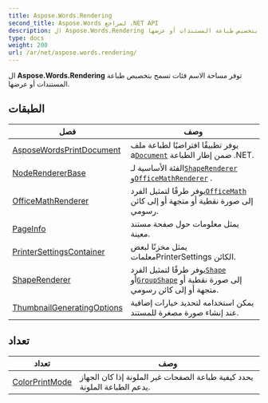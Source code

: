 ```yaml
---
title: Aspose.Words.Rendering
second_title: Aspose.Words لمراجع .NET API
description: ال Aspose.Words.Rendering توفر مساحة الاسم فئات تسمح بتخصيص طباعة المستندات أو عرضها.
type: docs
weight: 200
url: /ar/net/aspose.words.rendering/
---
```

ال **Aspose.Words.Rendering** توفر مساحة الاسم فئات تسمح بتخصيص طباعة المستندات أو عرضها.

## الطبقات

| فصل | وصف |
| --- | --- |
| [AsposeWordsPrintDocument](./asposewordsprintdocument/) | يوفر تطبيقًا افتراضيًا لطباعة ملف a[`Document`](../aspose.words/document/) ضمن إطار الطباعة .NET. |
| [NodeRendererBase](./noderendererbase/) | الفئة الأساسية لـ[`ShapeRenderer`](../aspose.words.rendering/shaperenderer/) و[`OfficeMathRenderer`](../aspose.words.rendering/officemathrenderer/) . |
| [OfficeMathRenderer](./officemathrenderer/) | يوفر طرقًا لتمثيل الفرد[`OfficeMath`](../aspose.words.math/officemath/) إلى صورة نقطية أو متجهة أو إلى كائن رسومي. |
| [PageInfo](./pageinfo/) | يمثل معلومات حول صفحة مستند معينة. |
| [PrinterSettingsContainer](./printersettingscontainer/) | يمثل مخزنًا لبعض معلماتPrinterSettings الكائن. |
| [ShapeRenderer](./shaperenderer/) | يوفر طرقًا لتمثيل الفرد[`Shape`](../aspose.words.drawing/shape/) أو[`GroupShape`](../aspose.words.drawing/groupshape/) إلى صورة نقطية أو متجهة أو إلى كائن رسومي. |
| [ThumbnailGeneratingOptions](./thumbnailgeneratingoptions/) | يمكن استخدامه لتحديد خيارات إضافية عند إنشاء صورة مصغرة للمستند. |
## تعداد

| تعداد | وصف |
| --- | --- |
| [ColorPrintMode](./colorprintmode/) | يحدد كيفية طباعة الصفحات غير الملونة إذا كان الجهاز يدعم الطباعة الملونة. |


